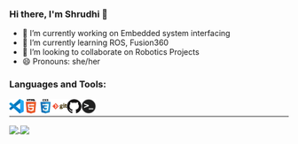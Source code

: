 ### Hi there, I'm Shrudhi 👋

- 🔭 I’m currently working on Embedded system interfacing
- 🌱 I’m currently learning ROS, Fusion360
- 👯 I’m looking to collaborate on Robotics Projects
- 😄 Pronouns: she/her
<!-- - 🤔 I’m looking for help with ...
- 💬 Ask me about ...
- 📫 How to reach me: ...
- ⚡ Fun fact: ... -->

<!--
**shrudh-i/shrudh-i** is a ✨ _special_ ✨ repository because its `README.md` (this file) appears on your GitHub profile.

Here are some ideas to get you started:

- 🔭 I’m currently working on ...
- 🌱 I’m currently learning ...
- 👯 I’m looking to collaborate on ...
- 🤔 I’m looking for help with ...
- 💬 Ask me about ...
- 📫 How to reach me: ...
- 😄 Pronouns: ...
- ⚡ Fun fact: ...
-->
### Languages and Tools:

<img align="left" alt="Visual Studio Code" width="26px" src="https://raw.githubusercontent.com/github/explore/80688e429a7d4ef2fca1e82350fe8e3517d3494d/topics/visual-studio-code/visual-studio-code.png" />
<img align="left" alt="HTML5" width="26px" src="https://raw.githubusercontent.com/github/explore/80688e429a7d4ef2fca1e82350fe8e3517d3494d/topics/html/html.png" />
<img align="left" alt="CSS3" width="26px" src="https://raw.githubusercontent.com/github/explore/80688e429a7d4ef2fca1e82350fe8e3517d3494d/topics/css/css.png" />
<img align="left" alt="Git" width="26px" src="https://raw.githubusercontent.com/github/explore/80688e429a7d4ef2fca1e82350fe8e3517d3494d/topics/git/git.png" />
<img align="left" alt="GitHub" width="26px" src="https://raw.githubusercontent.com/github/explore/78df643247d429f6cc873026c0622819ad797942/topics/github/github.png" />
<img align="left" alt="Terminal" width="26px" src="https://raw.githubusercontent.com/github/explore/80688e429a7d4ef2fca1e82350fe8e3517d3494d/topics/terminal/terminal.png" />
<br />
<hr>

<!-- ![Shrudhi's GitHub stats](https://github-readme-stats.vercel.app/api?username=shrudh-i&show_icons=true&hide_border=true&title_color=c290c5&bg_color=0d1117&icon_color=d2b4c4&text_color=ffff
)

[![Top Langs](https://github-readme-stats.vercel.app/api/top-langs/?username=shrudh-i&layout=compact&show_icons=true&hide_border=true&title_color=c290c5&bg_color=0d1117&icon_color=d2b4c4&text_color=ffff)](https://github.com/anuraghazra/github-readme-stats) -->

<a href="https://github.com/shrudh-i/github-readme-stats">
  <img align="center" src="https://github-readme-stats.vercel.app/api?username=shrudh-i&show_icons=true&hide_border=true&title_color=c290c5&bg_color=0d1117&icon_color=d2b4c4&text_color=ffff&hide=stars,issues&disable_animations=true" />
</a>
<a href="https://github.com/shrudh-i/github-readme-stats">
  <img align="center" src="https://github-readme-stats.vercel.app/api/top-langs/?username=shrudh-i&layout=default&show_icons=true&hide_border=true&title_color=c290c5&bg_color=0d1117&icon_color=d2b4c4&text_color=ffff" />
</a>
